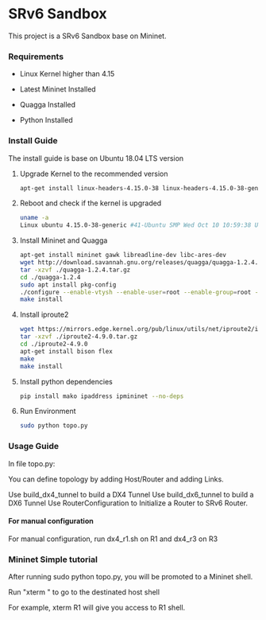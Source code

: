 # SRv6 Sandbox

This project is a SRv6 Sandbox base on Mininet.

### Requirements

- Linux Kernel higher than 4.15 

- Latest Mininet Installed

- Quagga Installed

- Python Installed

### Install Guide

The install guide is base on Ubuntu 18.04 LTS version

1. Upgrade Kernel to the recommended version

   ```bash
   apt-get install linux-headers-4.15.0-38 linux-headers-4.15.0-38-generic linux-image-4.15.0-38-generic linux-modules-4.15.0-38-generic linux-modules-extra-4.15.0-38-generic
   ```
2. Reboot and check if the kernel is upgraded
   ```bash
   uname -a
   Linux ubuntu 4.15.0-38-generic #41-Ubuntu SMP Wed Oct 10 10:59:38 UTC 2018 x86_64 x86_64 x86_64 GNU/Linux

   ```
3. Install Mininet and Quagga
   ```bash
   apt-get install mininet gawk libreadline-dev libc-ares-dev
   wget http://download.savannah.gnu.org/releases/quagga/quagga-1.2.4.tar.gz
   tar -xzvf ./quagga-1.2.4.tar.gz
   cd ./quagga-1.2.4
   sudo apt install pkg-config
   ./configure --enable-vtysh --enable-user=root --enable-group=root --enable-vty-group=root
   make install
   ```
4. Install iproute2
   ```bash
   wget https://mirrors.edge.kernel.org/pub/linux/utils/net/iproute2/iproute2-4.9.0.tar.gz
   tar -xzvf ./iproute2-4.9.0.tar.gz
   cd ./iproute2-4.9.0
   apt-get install bison flex
   make
   make install
   ```
5. Install python dependencies
   ```bash
   pip install mako ipaddress ipmininet --no-deps
   ```
6. Run Environment
   ```bash
   sudo python topo.py
   ```

### Usage Guide

In file topo.py:

You can define topology by adding Host/Router and adding Links.

Use build_dx4_tunnel to build a DX4 Tunnel
Use build_dx6_tunnel to build a DX6 Tunnel
Use RouterConfiguration to Initialize a Router to SRv6 Router.

#### For manual configuration

For manual configuration, run dx4_r1.sh on R1 and dx4_r3 on R3

### Mininet Simple tutorial

After running sudo python topo.py, you will be promoted to a Mininet shell.

Run "xterm <Hostname>" to go to the destinated host shell

For example, xterm R1 will give you access to R1 shell.


###

